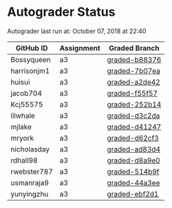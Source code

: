 # Autograder Status
Autograder last run at: October 07, 2018 at 22:40

| GitHub ID | Assignment | Graded Branch |
|-----------|------------|---------------|
| Bossyqueen | a3 | [graded-b88376](https://github.com/Fall2018COMP401-001/a3-Bossyqueen/tree/graded-b88376) | 
| harrisonjm1 | a3 | [graded-7b07ea](https://github.com/Fall2018COMP401-001/a3-harrisonjm1/tree/graded-7b07ea) | 
| huisui | a3 | [graded-a2de42](https://github.com/Fall2018COMP401-001/a3-huisui/tree/graded-a2de42) | 
| jacob704 | a3 | [graded-f55f57](https://github.com/Fall2018COMP401-001/a3-jacob704/tree/graded-f55f57) | 
| Kcj55575 | a3 | [graded-252b14](https://github.com/Fall2018COMP401-001/a3-Kcj55575/tree/graded-252b14) | 
| lilwhale | a3 | [graded-d3c2da](https://github.com/Fall2018COMP401-001/a3-lilwhale/tree/graded-d3c2da) | 
| mjlake | a3 | [graded-d41247](https://github.com/Fall2018COMP401-001/a3-mjlake/tree/graded-d41247) | 
| mryork | a3 | [graded-d62cf3](https://github.com/Fall2018COMP401-001/a3-mryork/tree/graded-d62cf3) | 
| nicholasday | a3 | [graded-ad83d4](https://github.com/Fall2018COMP401-001/a3-nicholasday/tree/graded-ad83d4) | 
| rdhall98 | a3 | [graded-d8a9e0](https://github.com/Fall2018COMP401-001/a3-rdhall98/tree/graded-d8a9e0) | 
| rwebster787 | a3 | [graded-514b9f](https://github.com/Fall2018COMP401-001/a3-rwebster787/tree/graded-514b9f) | 
| usmanraja9 | a3 | [graded-44a3ee](https://github.com/Fall2018COMP401-001/a3-usmanraja9/tree/graded-44a3ee) | 
| yunyingzhu | a3 | [graded-ebf2d1](https://github.com/Fall2018COMP401-001/a3-yunyingzhu/tree/graded-ebf2d1) | 
